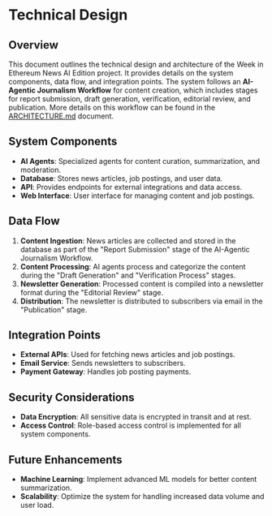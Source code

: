 # Technical Design

## Overview

This document outlines the technical design and architecture of the Week in Ethereum News AI Edition project. It provides details on the system components, data flow, and integration points. The system follows an **AI-Agentic Journalism Workflow** for content creation, which includes stages for report submission, draft generation, verification, editorial review, and publication.  More details on this workflow can be found in the [ARCHITECTURE.md](ARCHITECTURE.md) document.

## System Components

- **AI Agents**: Specialized agents for content curation, summarization, and moderation.
- **Database**: Stores news articles, job postings, and user data.
- **API**: Provides endpoints for external integrations and data access.
- **Web Interface**: User interface for managing content and job postings.

## Data Flow

1. **Content Ingestion**: News articles are collected and stored in the database as part of the "Report Submission" stage of the AI-Agentic Journalism Workflow.
2. **Content Processing**: AI agents process and categorize the content during the "Draft Generation" and "Verification Process" stages.
3. **Newsletter Generation**: Processed content is compiled into a newsletter format during the "Editorial Review" stage.
4. **Distribution**: The newsletter is distributed to subscribers via email in the "Publication" stage.

## Integration Points

- **External APIs**: Used for fetching news articles and job postings.
- **Email Service**: Sends newsletters to subscribers.
- **Payment Gateway**: Handles job posting payments.

## Security Considerations

- **Data Encryption**: All sensitive data is encrypted in transit and at rest.
- **Access Control**: Role-based access control is implemented for all system components.

## Future Enhancements

- **Machine Learning**: Implement advanced ML models for better content summarization.
- **Scalability**: Optimize the system for handling increased data volume and user load.
